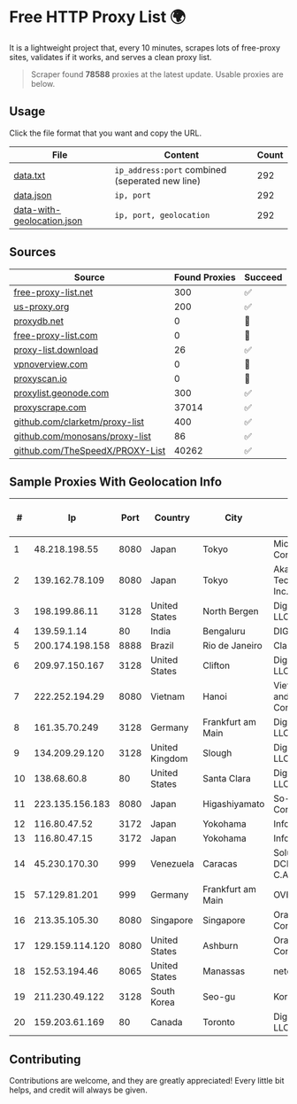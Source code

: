 
# Free HTTP Proxy List 🌍

It is a lightweight project that, every 10 minutes, scrapes lots of free-proxy sites, validates if it works, and serves a clean proxy list.


> Scraper found **78588** proxies at the latest update. Usable proxies are below.

## Usage

Click the file format that you want and copy the URL.


|File|Content|Count|
|----|-------|-----|
|[data.txt](https://raw.githubusercontent.com/themiralay/Proxy-List-World/master/data.txt)|`ip_address:port` combined (seperated new line)|292|
|[data.json](https://raw.githubusercontent.com/themiralay/Proxy-List-World/master/data.json)|`ip, port`|292|
|[data-with-geolocation.json](https://raw.githubusercontent.com/themiralay/Proxy-List-World/master/data-with-geolocation.json)|`ip, port, geolocation`|292|

## Sources

|Source|Found Proxies|Succeed|
|------|-------------|-------|
|[free-proxy-list.net](https://free-proxy-list.net)|300|✅|
|[us-proxy.org](https://www.us-proxy.org)|200|✅|
|[proxydb.net](http://proxydb.net)|0|🚫|
|[free-proxy-list.com](https://free-proxy-list.com/?page=&port=&type%5B%5D=http&type%5B%5D=https&up_time=0&search=Search)|0|🚫|
|[proxy-list.download](https://www.proxy-list.download/HTTP)|26|✅|
|[vpnoverview.com](https://vpnoverview.com/privacy/anonymous-browsing/free-proxy-servers)|0|🚫|
|[proxyscan.io](https://www.proxyscan.io)|0|🚫|
|[proxylist.geonode.com](https://proxylist.geonode.com/api/proxy-list?limit=300&page=1&sort_by=lastChecked&sort_type=desc&protocols=http,https)|300|✅|
|[proxyscrape.com](https://api.proxyscrape.com/v2/?request=displayproxies&protocol=http&timeout=10000&country=all&ssl=all&anonymity=all)|37014|✅|
|[github.com/clarketm/proxy-list](https://raw.githubusercontent.com/clarketm/proxy-list/master/proxy-list-raw.txt)|400|✅|
|[github.com/monosans/proxy-list](https://raw.githubusercontent.com/monosans/proxy-list/main/proxies/http.txt)|86|✅|
|[github.com/TheSpeedX/PROXY-List](https://raw.githubusercontent.com/TheSpeedX/PROXY-List/master/http.txt)|40262|✅|


## Sample Proxies With Geolocation Info

|#|Ip|Port|Country|City|Internet Service Provider|
|-|--|----|-------|----|-------------------------|
|1|48.218.198.55|8080|Japan|Tokyo|Microsoft Corporation|
|2|139.162.78.109|8080|Japan|Tokyo|Akamai Technologies, Inc.|
|3|198.199.86.11|3128|United States|North Bergen|DigitalOcean, LLC|
|4|139.59.1.14|80|India|Bengaluru|DIGITALOCEAN|
|5|200.174.198.158|8888|Brazil|Rio de Janeiro|Claro S.A.|
|6|209.97.150.167|3128|United States|Clifton|DigitalOcean, LLC|
|7|222.252.194.29|8080|Vietnam|Hanoi|VietNam Post and Telecom Corporation|
|8|161.35.70.249|3128|Germany|Frankfurt am Main|DigitalOcean, LLC|
|9|134.209.29.120|3128|United Kingdom|Slough|DigitalOcean, LLC|
|10|138.68.60.8|80|United States|Santa Clara|DigitalOcean, LLC|
|11|223.135.156.183|8080|Japan|Higashiyamato|So-net Corporation|
|12|116.80.47.52|3172|Japan|Yokohama|InfoSphere|
|13|116.80.47.15|3172|Japan|Yokohama|InfoSphere|
|14|45.230.170.30|999|Venezuela|Caracas|Soluciones DCN Network C.A|
|15|57.129.81.201|999|Germany|Frankfurt am Main|OVH SAS|
|16|213.35.105.30|8080|Singapore|Singapore|Oracle Corporation|
|17|129.159.114.120|8080|United States|Ashburn|Oracle Corporation|
|18|152.53.194.46|8065|United States|Manassas|netcup GmbH|
|19|211.230.49.122|3128|South Korea|Seo-gu|Korea Telecom|
|20|159.203.61.169|80|Canada|Toronto|DigitalOcean, LLC|



## Contributing

Contributions are welcome, and they are greatly appreciated! Every
little bit helps, and credit will always be given.

